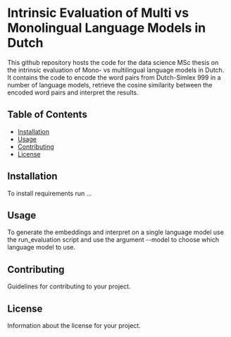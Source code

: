 # Intrinsic Evaluation of Multi vs Monolingual Language Models in Dutch

This github repository hosts the code for the data science MSc thesis on the intrinsic evaluation of Mono- vs multilingual language models in Dutch.
It contains the code to encode the word pairs from Dutch-Simlex 999 in a number of language models, retrieve the cosine similarity between the encoded word pairs and interpret the results.


## Table of Contents

- [Installation](#installation)
- [Usage](#usage)
- [Contributing](#contributing)
- [License](#license)

## Installation

To install requirements run ...

## Usage

To generate the embeddings and interpret on a single language model use the run_evaluation script and use the argument --model to choose which language model to use.

## Contributing

Guidelines for contributing to your project.

## License

Information about the license for your project.